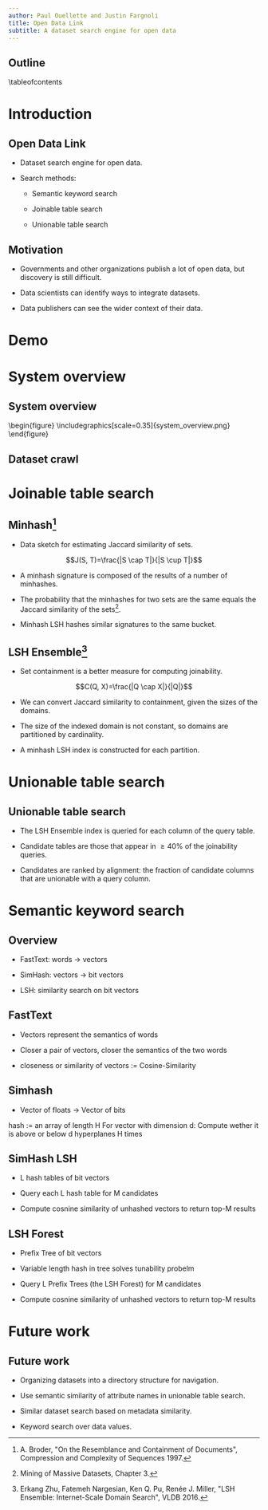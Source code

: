 ```yaml
---
author: Paul Ouellette and Justin Fargnoli
title: Open Data Link
subtitle: A dataset search engine for open data
---
```


## Outline

\tableofcontents

# Introduction

## Open Data Link

- Dataset search engine for open data.

- Search methods:

    - Semantic keyword search

    - Joinable table search

    - Unionable table search

## Motivation

- Governments and other organizations publish a lot of open data, but discovery
  is still difficult.

- Data scientists can identify ways to integrate datasets.

- Data publishers can see the wider context of their data.

# Demo

# System overview

## System overview

\begin{figure}
\includegraphics[scale=0.35]{system_overview.png}
\end{figure}

## Dataset crawl

# Joinable table search

## Minhash[^broder]

- Data sketch for estimating Jaccard similarity of sets.

$$J(S, T)=\frac{|S \cap T|}{|S \cup T|}$$

- A minhash signature is composed of the results of a number of minhashes.

- The probability that the minhashes for two sets are the same equals the
  Jaccard similarity of the sets[^mmds].

- Minhash LSH hashes similar signatures to the same bucket.

[^broder]: A. Broder, "On the Resemblance and Containment of Documents",
  Compression and Complexity of Sequences 1997.
[^mmds]: Mining of Massive Datasets, Chapter 3.

## LSH Ensemble[^zhu]

- Set containment is a better measure for computing joinability.

$$C(Q, X)=\frac{|Q \cap X|}{|Q|}$$

- We can convert Jaccard similarity to containment, given the sizes of the
  domains.

- The size of the indexed domain is not constant, so domains are partitioned by
  cardinality.

- A minhash LSH index is constructed for each partition.

[^zhu]: Erkang Zhu, Fatemeh Nargesian, Ken Q. Pu, Renée J. Miller, "LSH
  Ensemble: Internet-Scale Domain Search", VLDB 2016.

# Unionable table search

## Unionable table search

- The LSH Ensemble index is queried for each column of the query table.

- Candidate tables are those that appear in $\geq{40\%}$ of the joinability
  queries.

- Candidates are ranked by alignment: the fraction of candidate columns that are
  unionable with a query column.

# Semantic keyword search

## Overview

- FastText: words -> vectors

- SimHash: vectors -> bit vectors

- LSH: similarity search on bit vectors

## FastText

- Vectors represent the semantics of words

- Closer a pair of vectors, closer the semantics of the two words

- closeness or similarity of vectors := Cosine-Similarity

## Simhash

- Vector of floats -> Vector of bits

hash := an array of length H
For vector with dimension d:
  Compute wether it is above or below d hyperplanes H times

## SimHash LSH

- L hash tables of bit vectors

- Query each L hash table for M candidates

- Compute cosnine similarity of unhashed vectors to return top-M results

## LSH Forest

- Prefix Tree of bit vectors

- Variable length hash in tree solves tunability probelm

- Query L Prefix Trees (the LSH Forest) for M candidates

- Compute cosnine similarity of unhashed vectors to return top-M results

# Future work

## Future work

- Organizing datasets into a directory structure for navigation.

- Use semantic similarity of attribute names in unionable table search.

- Similar dataset search based on metadata similarity.

- Keyword search over data values.

